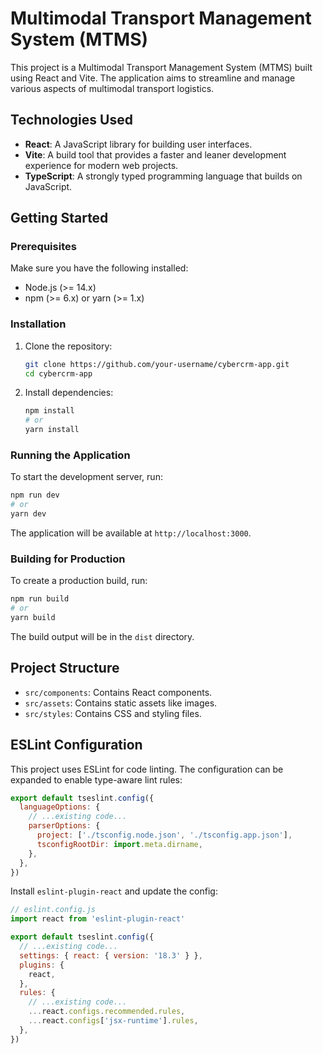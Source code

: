 # Multimodal Transport Management System (MTMS)

This project is a Multimodal Transport Management System (MTMS) built using React and Vite. The application aims to streamline and manage various aspects of multimodal transport logistics.

## Technologies Used

- **React**: A JavaScript library for building user interfaces.
- **Vite**: A build tool that provides a faster and leaner development experience for modern web projects.
- **TypeScript**: A strongly typed programming language that builds on JavaScript.

## Getting Started

### Prerequisites

Make sure you have the following installed:

- Node.js (>= 14.x)
- npm (>= 6.x) or yarn (>= 1.x)

### Installation

1. Clone the repository:
   ```sh
   git clone https://github.com/your-username/cybercrm-app.git
   cd cybercrm-app
   ```

2. Install dependencies:
   ```sh
   npm install
   # or
   yarn install
   ```

### Running the Application

To start the development server, run:
```sh
npm run dev
# or
yarn dev
```

The application will be available at `http://localhost:3000`.

### Building for Production

To create a production build, run:
```sh
npm run build
# or
yarn build
```

The build output will be in the `dist` directory.

## Project Structure

- `src/components`: Contains React components.
- `src/assets`: Contains static assets like images.
- `src/styles`: Contains CSS and styling files.

## ESLint Configuration

This project uses ESLint for code linting. The configuration can be expanded to enable type-aware lint rules:

```js
export default tseslint.config({
  languageOptions: {
    // ...existing code...
    parserOptions: {
      project: ['./tsconfig.node.json', './tsconfig.app.json'],
      tsconfigRootDir: import.meta.dirname,
    },
  },
})
```

Install `eslint-plugin-react` and update the config:

```js
// eslint.config.js
import react from 'eslint-plugin-react'

export default tseslint.config({
  // ...existing code...
  settings: { react: { version: '18.3' } },
  plugins: {
    react,
  },
  rules: {
    // ...existing code...
    ...react.configs.recommended.rules,
    ...react.configs['jsx-runtime'].rules,
  },
})
